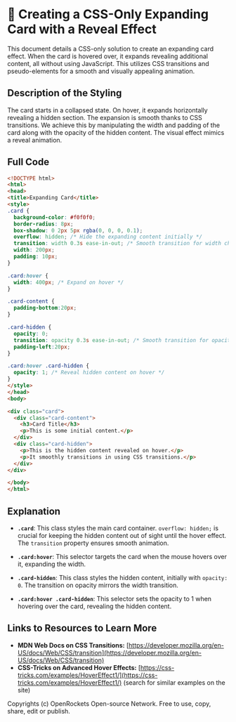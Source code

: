 # 🐞 Creating a CSS-Only Expanding Card with a Reveal Effect


This document details a CSS-only solution to create an expanding card effect.  When the card is hovered over, it expands revealing additional content, all without using JavaScript. This utilizes CSS transitions and pseudo-elements for a smooth and visually appealing animation.


## Description of the Styling

The card starts in a collapsed state.  On hover, it expands horizontally revealing a hidden section.  The expansion is smooth thanks to CSS transitions. We achieve this by manipulating the width and padding of the card along with the opacity of the hidden content.  The visual effect mimics a reveal animation.


## Full Code

```html
<!DOCTYPE html>
<html>
<head>
<title>Expanding Card</title>
<style>
.card {
  background-color: #f0f0f0;
  border-radius: 8px;
  box-shadow: 0 2px 5px rgba(0, 0, 0, 0.1);
  overflow: hidden; /* Hide the expanding content initially */
  transition: width 0.3s ease-in-out; /* Smooth transition for width change */
  width: 200px;
  padding: 10px;
}

.card:hover {
  width: 400px; /* Expand on hover */
}

.card-content {
  padding-bottom:20px;
}

.card-hidden {
  opacity: 0;
  transition: opacity 0.3s ease-in-out; /* Smooth transition for opacity change */
  padding-left:20px;
}

.card:hover .card-hidden {
  opacity: 1; /* Reveal hidden content on hover */
}
</style>
</head>
<body>

<div class="card">
  <div class="card-content">
    <h3>Card Title</h3>
    <p>This is some initial content.</p>
  </div>
  <div class="card-hidden">
    <p>This is the hidden content revealed on hover.</p>
    <p>It smoothly transitions in using CSS transitions.</p>
  </div>
</div>

</body>
</html>
```

## Explanation

* **`.card`**: This class styles the main card container.  `overflow: hidden;` is crucial for keeping the hidden content out of sight until the hover effect.  The `transition` property ensures smooth animation.

* **`.card:hover`**: This selector targets the card when the mouse hovers over it, expanding the width.

* **`.card-hidden`**: This class styles the hidden content, initially with `opacity: 0`. The transition on opacity mirrors the width transition.

* **`.card:hover .card-hidden`**:  This selector sets the opacity to 1 when hovering over the card, revealing the hidden content.


## Links to Resources to Learn More

* **MDN Web Docs on CSS Transitions:** [https://developer.mozilla.org/en-US/docs/Web/CSS/transition](https://developer.mozilla.org/en-US/docs/Web/CSS/transition)
* **CSS-Tricks on Advanced Hover Effects:** [https://css-tricks.com/examples/HoverEffect1/](https://css-tricks.com/examples/HoverEffect1/) (search for similar examples on the site)

Copyrights (c) OpenRockets Open-source Network. Free to use, copy, share, edit or publish.


